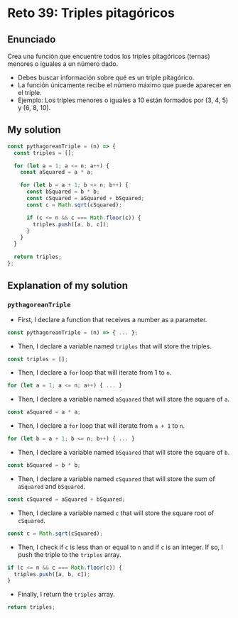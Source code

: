 # Reto 39: Triples pitagóricos

## Enunciado

Crea una función que encuentre todos los triples pitagóricos (ternas) menores o iguales a un número dado.

- Debes buscar información sobre qué es un triple pitagórico.
- La función únicamente recibe el número máximo que puede aparecer en el triple.
- Ejemplo: Los triples menores o iguales a 10 están formados por (3, 4, 5) y (6, 8, 10).

## My solution

```js
const pythagoreanTriple = (n) => {
  const triples = [];

  for (let a = 1; a <= n; a++) {
    const aSquared = a * a;

    for (let b = a + 1; b <= n; b++) {
      const bSquared = b * b;
      const cSquared = aSquared + bSquared;
      const c = Math.sqrt(cSquared);

      if (c <= n && c === Math.floor(c)) {
        triples.push([a, b, c]);
      }
    }
  }

  return triples;
};
```

## Explanation of my solution

### `pythagoreanTriple`

- First, I declare a function that receives a number as a parameter.

```js
const pythagoreanTriple = (n) => { ... };
``` 

- Then, I declare a variable named `triples` that will store the triples.

```js
const triples = [];
```

- Then, I declare a `for` loop that will iterate from 1 to `n`.

```js
for (let a = 1; a <= n; a++) { ... }
```

- Then, I declare a variable named `aSquared` that will store the square of `a`.

```js
const aSquared = a * a;
```

- Then, I declare a `for` loop that will iterate from `a + 1` to `n`.

```js
for (let b = a + 1; b <= n; b++) { ... }
```

- Then, I declare a variable named `bSquared` that will store the square of `b`.

```js
const bSquared = b * b;
```

- Then, I declare a variable named `cSquared` that will store the sum of `aSquared` and `bSquared`.

```js
const cSquared = aSquared + bSquared;
```

- Then, I declare a variable named `c` that will store the square root of `cSquared`.

```js
const c = Math.sqrt(cSquared);
```

- Then, I check if `c` is less than or equal to `n` and if `c` is an integer. If so, I push the triple to the `triples` array.

```js
if (c <= n && c === Math.floor(c)) {
  triples.push([a, b, c]);
}
```

- Finally, I return the `triples` array.

```js
return triples;
```
